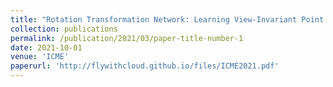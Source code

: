 ```yaml
---
title: "Rotation Transformation Network: Learning View-Invariant Point Cloud for Classification and Segmentation"
collection: publications
permalink: /publication/2021/03/paper-title-number-1
date: 2021-10-01
venue: 'ICME'
paperurl: 'http://flywithcloud.github.io/files/ICME2021.pdf'
---
```

